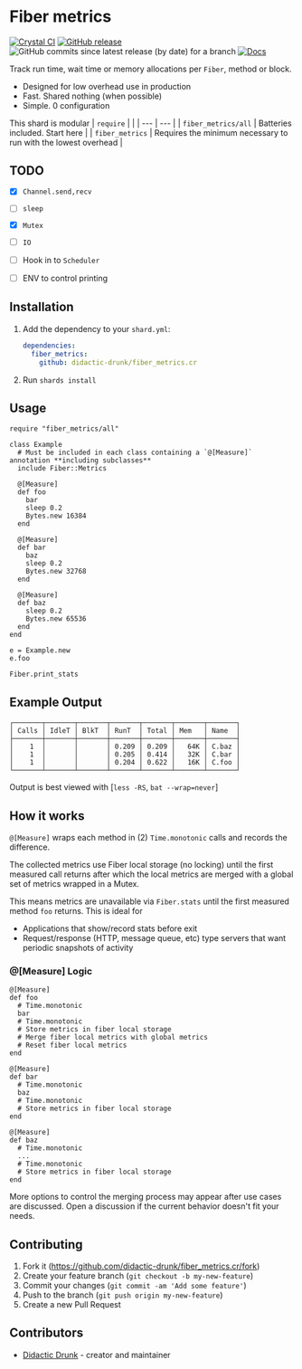 # Fiber metrics
[![Crystal CI](https://github.com/didactic-drunk/fiber_metrics.cr/actions/workflows/crystal.yml/badge.svg)](https://github.com/didactic-drunk/fiber_metrics.cr/actions/workflows/crystal.yml)
[![GitHub release](https://img.shields.io/github/release/didactic-drunk/fiber_metrics.cr.svg)](https://github.com/didactic-drunk/fiber_metrics.cr/releases)
![GitHub commits since latest release (by date) for a branch](https://img.shields.io/github/commits-since/didactic-drunk/fiber_metrics.cr/latest)
[![Docs](https://img.shields.io/badge/docs-available-brightgreen.svg)](https://didactic-drunk.github.io/fiber_metrics.cr/main)

Track run time, wait time or memory allocations per `Fiber`, method or block.

* Designed for low overhead use in production
* Fast. Shared nothing (when possible)
* Simple.  0 configuration

This shard is modular
| `require` | |
| --- | --- |
| `fiber_metrics/all` | Batteries included.  Start here |
| `fiber_metrics` | Requires the minimum necessary to run with the lowest overhead |

## TODO
- [x] `Channel.send,recv`
- [ ] `sleep`
- [x] `Mutex`
- [ ] `IO`
- [ ] Hook in to `Scheduler`
- [ ] ENV to control printing


## Installation

1. Add the dependency to your `shard.yml`:

   ```yaml
   dependencies:
     fiber_metrics:
       github: didactic-drunk/fiber_metrics.cr
   ```

2. Run `shards install`

## Usage


```crystal
require "fiber_metrics/all"

class Example
  # Must be included in each class containing a `@[Measure]` annotation **including subclasses**
  include Fiber::Metrics

  @[Measure]
  def foo
    bar
    sleep 0.2
    Bytes.new 16384
  end

  @[Measure]
  def bar
    baz
    sleep 0.2
    Bytes.new 32768
  end

  @[Measure]
  def baz
    sleep 0.2
    Bytes.new 65536
  end
end

e = Example.new
e.foo

Fiber.print_stats
```

## Example Output
```
┌───────┬───────┬───────┬───────┬───────┬───────┬───────┐
│ Calls │ IdleT │ BlkT  │ RunT  │ Total │ Mem   │ Name  │
├───────┼───────┼───────┼───────┼───────┼───────┼───────┤
│    1  │       │       │ 0.209 │ 0.209 │   64K │ C.baz │
│    1  │       │       │ 0.205 │ 0.414 │   32K │ C.bar │
│    1  │       │       │ 0.204 │ 0.622 │   16K │ C.foo │
└───────┴───────┴───────┴───────┴───────┴───────┴───────┘
```

Output is best viewed with [`less -RS`, `bat --wrap=never`]

## How it works

`@[Measure]` wraps each method in (2) `Time.monotonic` calls and records the difference.

The collected metrics use Fiber local storage (no locking) until the first measured call returns
after which the local metrics are merged with a global set of metrics wrapped in a Mutex.

This means metrics are unavailable via `Fiber.stats` until the first measured method `foo` returns.
This is ideal for
* Applications that show/record stats before exit
* Request/response (HTTP, message queue, etc) type servers that want periodic snapshots of activity

### @[Measure] Logic
```crystal
@[Measure]
def foo
  # Time.monotonic
  bar
  # Time.monotonic
  # Store metrics in fiber local storage
  # Merge fiber local metrics with global metrics
  # Reset fiber local metrics
end

@[Measure]
def bar
  # Time.monotonic
  baz
  # Time.monotonic
  # Store metrics in fiber local storage
end

@[Measure]
def baz
  # Time.monotonic
  ...
  # Time.monotonic
  # Store metrics in fiber local storage
end
```


More options to control the merging process may appear after use cases are discussed.
Open a discussion if the current behavior doesn't fit your needs.


## Contributing

1. Fork it (<https://github.com/didactic-drunk/fiber_metrics.cr/fork>)
2. Create your feature branch (`git checkout -b my-new-feature`)
3. Commit your changes (`git commit -am 'Add some feature'`)
4. Push to the branch (`git push origin my-new-feature`)
5. Create a new Pull Request

## Contributors

- [Didactic Drunk](https://github.com/didactic-drunk) - creator and maintainer
